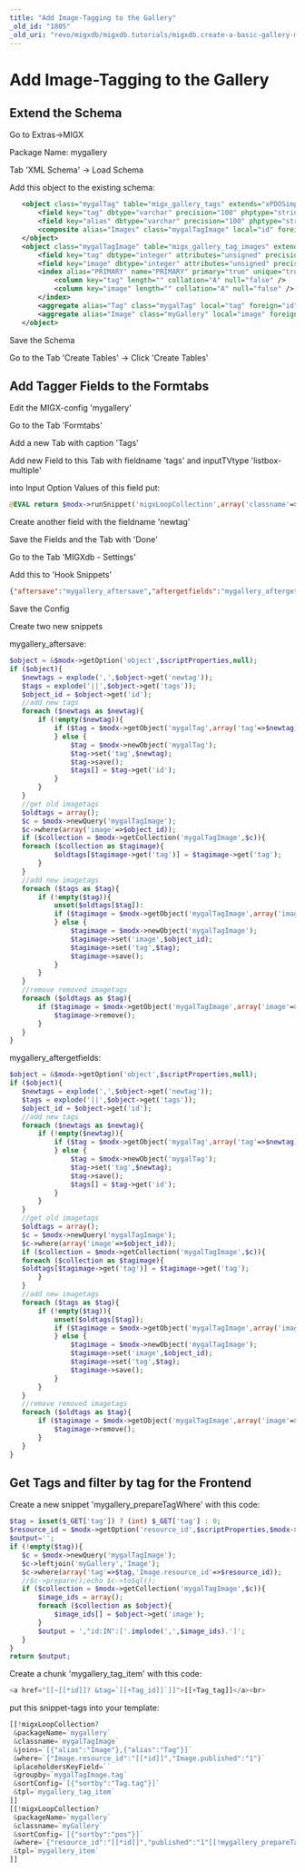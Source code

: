 ```yaml
---
title: "Add Image-Tagging to the Gallery"
_old_id: "1805"
_old_uri: "revo/migxdb/migxdb.tutorials/migxdb.create-a-basic-gallery-management-from-scratch-with-migxdb/add-image-tagging"
---
```


# Add Image-Tagging to the Gallery

## Extend the Schema

 Go to Extras->MIGX

 Package Name: mygallery

 Tab 'XML Schema' -> Load Schema

 Add this object to the existing schema:

 ``` xml
    <object class="mygalTag" table="migx_gallery_tags" extends="xPDOSimpleObject">
        <field key="tag" dbtype="varchar" precision="100" phptype="string" null="false" default="" index="index" />
        <field key="alias" dbtype="varchar" precision="100" phptype="string" null="false" default="" index="index" />
        <composite alias="Images" class="mygalTagImage" local="id" foreign="tag" cardinality="many" owner="local" />
    </object>
    <object class="mygalTagImage" table="migx_gallery_tag_images" extends="xPDOObject">
        <field key="tag" dbtype="integer" attributes="unsigned" precision="10" phptype="int" null="false" index="pk" />
        <field key="image" dbtype="integer" attributes="unsigned" precision="10" phptype="int" null="false" index="pk" />
        <index alias="PRIMARY" name="PRIMARY" primary="true" unique="true" type="BTREE">
            <column key="tag" length="" collation="A" null="false" />
            <column key="image" length="" collation="A" null="false" />
        </index>
        <aggregate alias="Tag" class="mygalTag" local="tag" foreign="id" cardinality="one" owner="foreign" />
        <aggregate alias="Image" class="myGallery" local="image" foreign="id" cardinality="one" owner="foreign" />
    </object>
```

 Save the Schema

 Go to the Tab 'Create Tables' -> Click 'Create Tables'

## Add Tagger Fields to the Formtabs

 Edit the MIGX-config 'mygallery'

 Go to the Tab 'Formtabs'

 Add a new Tab with caption 'Tags'

 Add new Field to this Tab with fieldname 'tags' and inputTVtype 'listbox-multiple'

 into Input Option Values of this field put:

 ``` php
@EVAL return $modx->runSnippet('migxLoopCollection',array('classname'=>'mygalTag','sortConfig'=>'[{"sortby":""tag}]','tpl'=>'@CODE:[[+tag]]==[[+id]]','outputSeparator'=>'||'));
```

 Create another field with the fieldname 'newtag'

 Save the Fields and the Tab with 'Done'

 Go to the Tab 'MIGXdb - Settings'

 Add this to 'Hook Snippets'

 ``` json
{"aftersave":"mygallery_aftersave","aftergetfields":"mygallery_aftergetfields"}
```

 Save the Config

 Create two new snippets

 mygallery\_aftersave:

 ``` php
 $object = &$modx->getOption('object',$scriptProperties,null);
if ($object){
    $newtags = explode(',',$object->get('newtag'));
    $tags = explode('||',$object->get('tags'));
    $object_id = $object->get('id');
    //add new tags
    foreach ($newtags as $newtag){
        if (!empty($newtag)){
            if ($tag = $modx->getObject('mygalTag',array('tag'=>$newtag))){
            } else {
                $tag = $modx->newObject('mygalTag');
                $tag->set('tag',$newtag);
                $tag->save();
                $tags[] = $tag->get('id');
            }
        }
    }
    //get old imagetags
    $oldtags = array();
    $c = $modx->newQuery('mygalTagImage');
    $c->where(array('image'=>$object_id));
    if ($collection = $modx->getCollection('mygalTagImage',$c)){
    foreach ($collection as $tagimage){
            $oldtags[$tagimage->get('tag')] = $tagimage->get('tag');
        }
    }
    //add new imagetags
    foreach ($tags as $tag){
        if (!empty($tag)){
            unset($oldtags[$tag]):
            if ($tagimage = $modx->getObject('mygalTagImage',array('image'=>$object_id,'tag'=>$tag))){
            } else {
                $tagimage = $modx->newObject('mygalTagImage');
                $tagimage->set('image',$object_id);
                $tagimage->set('tag',$tag);
                $tagimage->save();
            }
        }
    }
    //remove removed imagetags
    foreach ($oldtags as $tag){
        if ($tagimage = $modx->getObject('mygalTagImage',array('image'=>$object_id,'tag'=>$tag))){
            $tagimage->remove();
        }
    }
}
```

 mygallery\_aftergetfields:

 ``` php
$object = &$modx->getOption('object',$scriptProperties,null);
if ($object){
    $newtags = explode(',',$object->get('newtag'));
    $tags = explode('||',$object->get('tags'));
    $object_id = $object->get('id');
    //add new tags
    foreach ($newtags as $newtag){
        if (!empty($newtag)){
            if ($tag = $modx->getObject('mygalTag',array('tag'=>$newtag))){
            } else {
                $tag = $modx->newObject('mygalTag');
                $tag->set('tag',$newtag);
                $tag->save();
                $tags[] = $tag->get('id');
            }
        }
    }
    //get old imagetags
    $oldtags = array();
    $c = $modx->newQuery('mygalTagImage');
    $c->where(array('image'=>$object_id));
    if ($collection = $modx->getCollection('mygalTagImage',$c)){
    foreach ($collection as $tagimage){
    $oldtags[$tagimage->get('tag')] = $tagimage->get('tag');
        }
    }
    //add new imagetags
    foreach ($tags as $tag){
        if (!empty($tag)){
            unset($oldtags[$tag]);
            if ($tagimage = $modx->getObject('mygalTagImage',array('image'=>$object_id,'tag'=>$tag))){
            } else {
                $tagimage = $modx->newObject('mygalTagImage');
                $tagimage->set('image',$object_id);
                $tagimage->set('tag',$tag);
                $tagimage->save();
            }
        }
    }
    //remove removed imagetags
    foreach ($oldtags as $tag){
        if ($tagimage = $modx->getObject('mygalTagImage',array('image'=>$object_id,'tag'=>$tag))){
            $tagimage->remove();
        }
    }
}
```

## Get Tags and filter by tag for the Frontend

 Create a new snippet 'mygallery\_prepareTagWhere' with this code:

 ``` php
$tag = isset($_GET['tag']) ? (int) $_GET['tag'] : 0;
$resource_id = $modx->getOption('resource_id',$scriptProperties,$modx->resource->get('id'));
$output='';
if (!empty($tag)){
    $c = $modx->newQuery('mygalTagImage');
    $c->leftjoin('myGallery','Image');
    $c->where(array('tag'=>$tag,'Image.resource_id'=>$resource_id));
    //$c->prepare();echo $c->toSql();
    if ($collection = $modx->getCollection('mygalTagImage',$c)){
        $image_ids = array();
        foreach ($collection as $object){
            $image_ids[] = $object->get('image');
        }
        $output = ',"id:IN":['.implode(',',$image_ids).']';
    }
}
return $output;
```

 Create a chunk 'mygallery\_tag\_item' with this code:

 ``` php
<a href="[[~[[*id]]? &tag=`[[+Tag_id]]`]]">[[+Tag_tag]]</a><br>
```

 put this snippet-tags into your template:

 ``` php
[[!migxLoopCollection?
  &packageName=`mygallery`
  &classname=`mygalTagImage`
  &joins=`[{"alias":"Image"},{"alias":"Tag"}]`
  &where=`{"Image.resource_id":"[[*id]]","Image.published":"1"}`
  &placeholdersKeyField=``
  &groupby=`mygalTagImage.tag`
  &sortConfig=`[{"sortby":"Tag.tag"}]`
  &tpl=`mygallery_tag_item`
]]
[[!migxLoopCollection?
  &packageName=`mygallery`
  &classname=`myGallery`
  &sortConfig=`[{"sortby":"pos"}]`
  &where=`{"resource_id":"[[*id]]","published":"1"[[!mygallery_prepareTagWhere]]}`
  &tpl=`mygallery_item`
]]
```